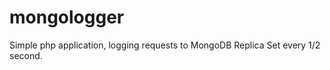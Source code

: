 mongologger
===========

Simple php application, logging requests to MongoDB Replica Set every 1/2 second.
